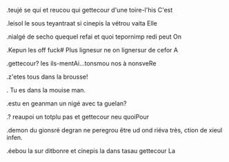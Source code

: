 .teujé se qui et reucou qui gettecour d'une toire-l'his C'est

.leisol le sous teyantraat si cinepis la vétrou vaita Elle

.nialgé de secho quequel refai et quoi tepornimp redi peut On

.Kepun les off fuck# Plus lignesur ne on lignersur de cefor A

.gettecour? les ils-mentAi...tonsmou nos à nonsveRe

.z'etes tous dans la brousse!

. Tu es dans la mouise man.

.estu en geanman un nigé avec ta guelan?

.? reaupoi un totplu pas et gettecour neu quoiPour 

.demon du gionsré degran ne peregrou être ud ond riéva très, ction de xieul infen.

.éebou la sur ditbonre et cinepis la dans tasau gettecour La